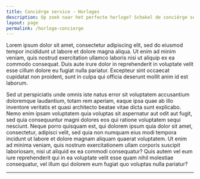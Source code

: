 ```yaml
---
title: Conciërge service - Horloges
description: Op zoek naar het perfecte horloge? Schakel de conciërge service in, en wees gegarandeerd van een schitterend resultaat en horloge om de pols.
layout: page
permalink: /horloge-concierge
---
```


Lorem ipsum dolor sit amet, consectetur adipiscing elit, sed do eiusmod tempor incididunt ut labore et dolore magna aliqua. Ut enim ad minim veniam, quis nostrud exercitation ullamco laboris nisi ut aliquip ex ea commodo consequat. Duis aute irure dolor in reprehenderit in voluptate velit esse cillum dolore eu fugiat nulla pariatur. Excepteur sint occaecat cupidatat non proident, sunt in culpa qui officia deserunt mollit anim id est laborum.

Sed ut perspiciatis unde omnis iste natus error sit voluptatem accusantium doloremque laudantium, totam rem aperiam, eaque ipsa quae ab illo inventore veritatis et quasi architecto beatae vitae dicta sunt explicabo. Nemo enim ipsam voluptatem quia voluptas sit aspernatur aut odit aut fugit, sed quia consequuntur magni dolores eos qui ratione voluptatem sequi nesciunt. Neque porro quisquam est, qui dolorem ipsum quia dolor sit amet, consectetur, adipisci velit, sed quia non numquam eius modi tempora incidunt ut labore et dolore magnam aliquam quaerat voluptatem. Ut enim ad minima veniam, quis nostrum exercitationem ullam corporis suscipit laboriosam, nisi ut aliquid ex ea commodi consequatur? Quis autem vel eum iure reprehenderit qui in ea voluptate velit esse quam nihil molestiae consequatur, vel illum qui dolorem eum fugiat quo voluptas nulla pariatur?

***

<div id="zf_div_gCxYt8AhDSAtK3zLjTEUas5C2sO-uaipgpjvxiz8Q0I"></div><script type="text/javascript">(function() {
try{
var f = document.createElement("iframe");
f.src = 'https://forms.zohopublic.eu/dikkeklok/form/Searchrequest/formperma/gCxYt8AhDSAtK3zLjTEUas5C2sO-uaipgpjvxiz8Q0I?zf_rszfm=1&zf_enablecamera=true';
f.style.border="none";
f.style.height="1540px";
f.style.width="90%";
f.style.transition="all 0.5s ease";
f.setAttribute("aria-label", 'Hulp\x20met\x20zoeken');
f.setAttribute("allow","camera;");
var d = document.getElementById("zf_div_gCxYt8AhDSAtK3zLjTEUas5C2sO-uaipgpjvxiz8Q0I");
d.appendChild(f);
window.addEventListener('message', function (){
var evntData = event.data;
if( evntData && evntData.constructor == String ){
var zf_ifrm_data = evntData.split("|");
if ( zf_ifrm_data.length == 2 ) {
var zf_perma = zf_ifrm_data[0];
var zf_ifrm_ht_nw = ( parseInt(zf_ifrm_data[1], 10) + 15 ) + "px";
var iframe = document.getElementById("zf_div_gCxYt8AhDSAtK3zLjTEUas5C2sO-uaipgpjvxiz8Q0I").getElementsByTagName("iframe")[0];
if ( (iframe.src).indexOf('formperma') > 0 && (iframe.src).indexOf(zf_perma) > 0 ) {
var prevIframeHeight = iframe.style.height;
if ( prevIframeHeight != zf_ifrm_ht_nw ) {
iframe.style.height = zf_ifrm_ht_nw;
}
}
}
}
}, false);
}catch(e){}
})();</script>